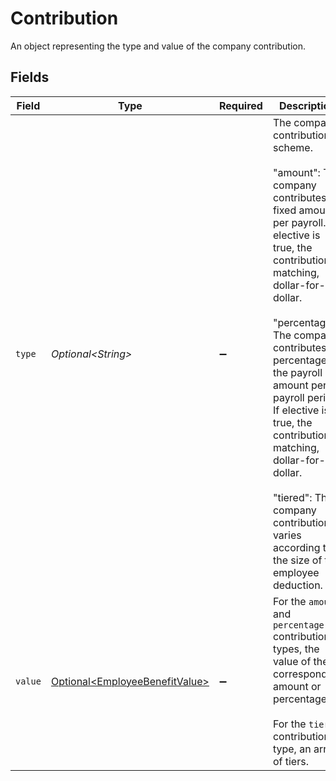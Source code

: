 # Contribution

An object representing the type and value of the company contribution.


## Fields

| Field                                                                                                                                                                                                                                                                                                                                                                                                                                 | Type                                                                                                                                                                                                                                                                                                                                                                                                                                  | Required                                                                                                                                                                                                                                                                                                                                                                                                                              | Description                                                                                                                                                                                                                                                                                                                                                                                                                           |
| ------------------------------------------------------------------------------------------------------------------------------------------------------------------------------------------------------------------------------------------------------------------------------------------------------------------------------------------------------------------------------------------------------------------------------------- | ------------------------------------------------------------------------------------------------------------------------------------------------------------------------------------------------------------------------------------------------------------------------------------------------------------------------------------------------------------------------------------------------------------------------------------- | ------------------------------------------------------------------------------------------------------------------------------------------------------------------------------------------------------------------------------------------------------------------------------------------------------------------------------------------------------------------------------------------------------------------------------------- | ------------------------------------------------------------------------------------------------------------------------------------------------------------------------------------------------------------------------------------------------------------------------------------------------------------------------------------------------------------------------------------------------------------------------------------- |
| `type`                                                                                                                                                                                                                                                                                                                                                                                                                                | *Optional\<String>*                                                                                                                                                                                                                                                                                                                                                                                                                   | :heavy_minus_sign:                                                                                                                                                                                                                                                                                                                                                                                                                    | The company contribution scheme.<br/><br/>"amount": The company contributes a fixed amount per payroll. If elective is true, the contribution is matching, dollar-for-dollar.<br/><br/>"percentage": The company contributes a percentage of the payroll amount per payroll period. If elective is true, the contribution is matching, dollar-for-dollar.<br/><br/>"tiered": The company contribution varies according to the size of the employee deduction. |
| `value`                                                                                                                                                                                                                                                                                                                                                                                                                               | [Optional\<EmployeeBenefitValue>](../../models/components/EmployeeBenefitValue.md)                                                                                                                                                                                                                                                                                                                                                    | :heavy_minus_sign:                                                                                                                                                                                                                                                                                                                                                                                                                    | For the `amount` and `percentage` contribution types, the value of the corresponding amount or percentage.<br/><br/>For the `tiered` contribution type, an array of tiers.                                                                                                                                                                                                                                                            |